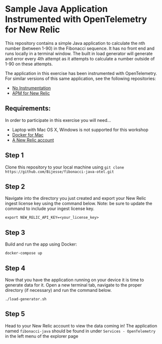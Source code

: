 # Sample Java Application Instrumented with OpenTelemetry for New Relic

This repository contains a simple Java application to calculate the nth number (between 1-90) in the Fibonacci sequence. It has no front end and runs locally in a terminal window. The built in load generator will generate and error every 4th attempt as it attempts to calculate a number outside of 1-90 on these attempts.

The application in this exercise has been instrumented with OpenTelemetry. For similar versions of this same application, see the following repositories:

* [No Instrumentation](https://github.com/Bijesse/fibonacci-java-uninstrumented.git)
* [APM for New Relic](https://github.com/Bijesse/fibonacci-java-apm) 

## Requirements:
In order to participate in this exercise you will need...

* Laptop with Mac OS X, Windows is not supported for this workshop
* [Docker for Mac](https://www.docker.com/products/docker-desktop)
* [A New Relic account](https://newrelic.com/)


## Step 1
Clone this repository to your local machine using `git clone https://github.com/Bijesse/fibonacci-java-otel.git`

## Step 2 
Navigate into the directory you just created and export your New Relic ingest license key using the command below. Note: be sure to update the command to include your ingest license key.
```shell
export NEW_RELIC_API_KEY=<your_license_key>
```

## Step 3
Build and run the app using Docker:
```shell
docker-compose up
```

## Step 4
Now that you have the application running on your device it is time to generate data for it. Open a new terminal tab, navigate to the proper directory (if necessary) and run the command below.
```shell
./load-generator.sh
```

## Step 5 
Head to your New Relic account to view the data coming in! The application named `fibonacci-java` should be found in under `Services - OpenTelemetry` in the left menu of the explorer page

